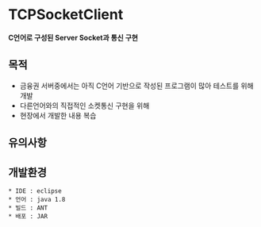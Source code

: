 # TCPSocketClient
**C언어로 구성된 Server Socket과 통신 구현**


## 목적
* 금융권 서버중에서는 아직 C언어 기반으로 작성된 프로그램이 많아 테스트를 위해 개발
* 다른언어와의 직접적인 소켓통신 구현을 위해
* 현장에서 개발한 내용 복습


## 유의사항

## 개발환경
```
* IDE : eclipse
* 언어 : java 1.8
* 빌드 : ANT
* 배포 : JAR
```
